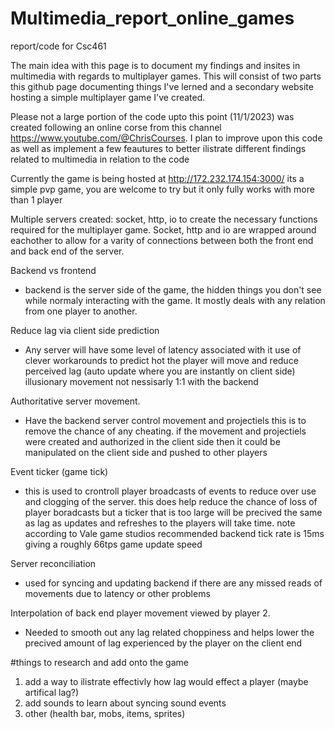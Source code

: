# Multimedia_report_online_games
report/code for Csc461

The main idea with this page is to document my findings and insites in multimedia with regards to multiplayer games.
This will consist of two parts this github page documenting things I've lerned and a secondary website hosting a simple multiplayer game I've created.

Please not a large portion of the code upto this point (11/1/2023) was created following an online corse from this channel https://www.youtube.com/@ChrisCourses.
I plan to improve upon this code as well as implement a few feautures to better ilistrate different findings related to multimedia in relation to the code

Currently the game is being hosted at http://172.232.174.154:3000/ its a simple pvp game, you are welcome to try but it only fully works with more than 1 player

Multiple servers created: socket, http, io to create the necessary functions required for the multiplayer game. Socket, http and io are wrapped around eachother to allow for a varity of connections between both the front end and back end of the server.

Backend vs frontend
  - backend is the server side of the game, the hidden things you don't see while normaly interacting with the game. It mostly deals with any relation from one player to another.  

Reduce lag via client side prediction
 - Any server will have some level of latency associated with it use of clever workarounds to predict hot the player will move and reduce perceived lag (auto update where you are instantly on client side) illusionary movement not nessisarly 1:1 with the backend

Authoritative server movement.
 - Have the backend server control movement and projectiels this is to remove the chance of any cheating. if the movement and projectiels were created and authorized in the client side then it could be manipulated on the client side and pushed to other players

Event ticker (game tick) 
 - this is used to crontroll player broadcasts of events to reduce over use and clogging of the server. this does help reduce the chance of loss of player boradcasts but a ticker that is too large will be precived the same as lag as updates and refreshes to the players will take time. note according to Vale game studios recommended backend tick rate is 15ms giving a roughly 66tps game update speed

Server reconciliation 
 - used for syncing and updating backend if there are any missed reads of movements due to latency or other problems

Interpolation of back end player movement viewed by player 2. 
 - Needed to smooth out any lag related choppiness and helps lower the precived amount of lag experienced by the player on the client end


#things to research and add onto the game 
1. add a way to ilistrate effectivly how lag would effect a player (maybe artifical lag?)
2. add sounds to learn about syncing sound events
3. other (health bar, mobs, items, sprites)
 

